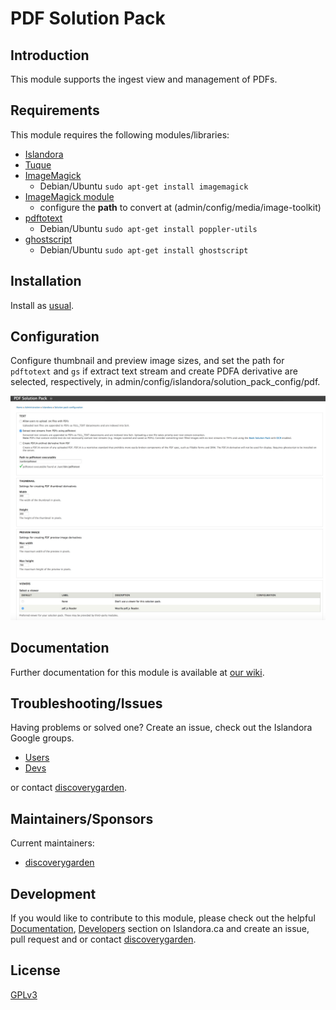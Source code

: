 # PDF Solution Pack

## Introduction

This module supports the ingest view and management of PDFs.

## Requirements

This module requires the following modules/libraries:

* [Islandora](https://github.com/islandora/islandora)
* [Tuque](https://github.com/islandora/tuque)
* [ImageMagick](http://www.imagemagick.org/script/index.php)
  *  Debian/Ubuntu `sudo apt-get install imagemagick`
* [ImageMagick module](https://www.drupal.org/project/imagemagick)
  * configure the **path** to convert at (admin/config/media/image-toolkit)
* [pdftotext](http://poppler.freedesktop.org)
  * Debian/Ubuntu `sudo apt-get install poppler-utils`
* [ghostscript](http://www.ghostscript.com)
  * Debian/Ubuntu `sudo apt-get install ghostscript`

## Installation

Install as
[usual](https://www.drupal.org/docs/8/extending-drupal-8/installing-drupal-8-modules).

## Configuration

Configure thumbnail and preview image sizes, and set the path for `pdftotext`
and `gs` if extract text stream and create PDFA derivative are selected,
respectively, in admin/config/islandora/solution_pack_config/pdf.

![Configuration](https://raw.githubusercontent.com/dmoses/islandora_screenshots/master/pdf_sp_config.jpg)

## Documentation

Further documentation for this module is available at
[our wiki](https://wiki.duraspace.org/display/ISLANDORA/PDF+Solution+Pack).

## Troubleshooting/Issues

Having problems or solved one? Create an issue, check out the Islandora Google
groups.

* [Users](https://groups.google.com/forum/?hl=en&fromgroups#!forum/islandora)
* [Devs](https://groups.google.com/forum/?hl=en&fromgroups#!forum/islandora-dev)

or contact [discoverygarden](http://support.discoverygarden.ca).

## Maintainers/Sponsors

Current maintainers:

* [discoverygarden](http://www.discoverygarden.ca)

## Development

If you would like to contribute to this module, please check out the helpful
[Documentation](https://github.com/Islandora/islandora/wiki#wiki-documentation-for-developers),
[Developers](http://islandora.ca/developers) section on Islandora.ca and create
an issue, pull request and or contact
[discoverygarden](http://support.discoverygarden.ca).

## License

[GPLv3](http://www.gnu.org/licenses/gpl-3.0.txt)
